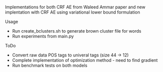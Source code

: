 Implementations for both CRF AE from Waleed Ammar paper and new implentation with CRF AE using variational lower bound formulation


Usage
- Run create_bclusters.sh to generate brown cluster file for words
- Run experiments from main.py


ToDo
- Convert raw data POS tags to univeral tags (size 44 -> 12)
- Complete implementation of optimization method - need to find gradient
- Run benchmark tests on both models